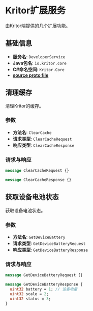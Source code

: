 # Kritor扩展服务

由Kritor端提供的几个扩展功能。

## 基础信息

- **服务名**: `DeveloperService`
- **Java包名**: `io.kritor.core`
- **C#命名空间**: `Kritor.Core`
- **[source proto file](/protos/src/main/proto/kritor/core/core.proto)**

## 清理缓存

清理Kritor的缓存。

### 参数

- **方法名**: `ClearCache`
- **请求类型**: `ClearCacheRequest`
- **响应类型**: `ClearCacheResponse`

### 请求与响应

```protobuf
message ClearCacheRequest {}

message ClearCacheResponse {}
```

## 获取设备电池状态

获取设备电池状态。

### 参数

- **方法名**: `GetDeviceBattery`
- **请求类型**: `GetDeviceBatteryRequest`
- **响应类型**: `GetDeviceBatteryResponse`

### 请求与响应

```protobuf
message GetDeviceBatteryRequest {}

message GetDeviceBatteryResponse {
  uint32 battery = 1; // 设备电量
  uint32 scale = 2;
  uint32 status = 3;
}
```